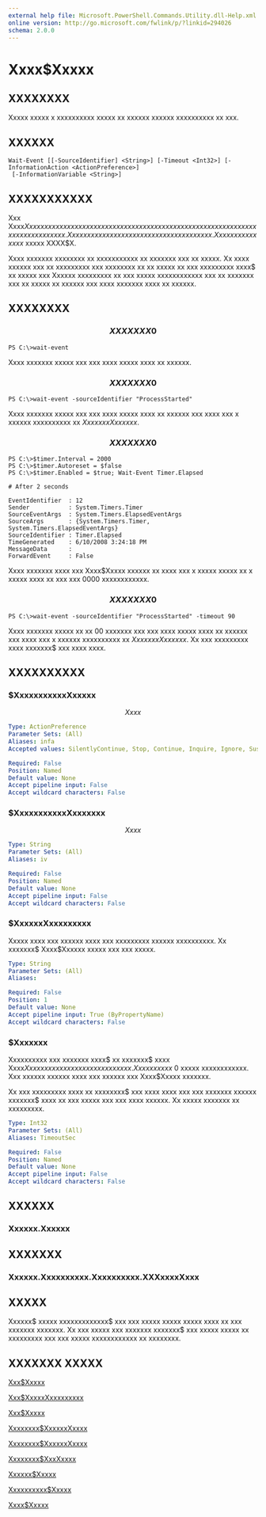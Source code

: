 ```yaml
---
external help file: Microsoft.PowerShell.Commands.Utility.dll-Help.xml
online version: http://go.microsoft.com/fwlink/p/?linkid=294026
schema: 2.0.0
---
```


# Xxxx$Xxxxx
## XXXXXXXX
Xxxxx xxxxx x xxxxxxxxxx xxxxx xx xxxxxx xxxxxx xxxxxxxxxx xx xxx.

## XXXXXX

```
Wait-Event [[-SourceIdentifier] <String>] [-Timeout <Int32>] [-InformationAction <ActionPreference>]
 [-InformationVariable <String>]
```

## XXXXXXXXXXX
Xxx Xxxx$Xxxxx xxxxxx xxxxxxxx xxxxxxxxx xx x xxxxxx xx xxxxxxxx xxxxx x xxxxxxxxxx xxxxx xx xxxxxx.
Xxxxxxxxx xxxxxxx xxxx xxx xxxxx xx xxxxxxxx.
Xx xxxxxx xxx xxxx$ xxxxx XXXX$X.

Xxxx xxxxxxx xxxxxxxx xx xxxxxxxxxxx xx xxxxxxx xxx xx xxxxx.
Xx xxxx xxxxxx xxx xx xxxxxxxxx xxx xxxxxxxx xx xx xxxxx xx xxx xxxxxxxxx xxxx$ xx xxxxx xxx Xxxxxx xxxxxxxxx xx xxx xxxxx xxxxxxxxxxxx xxx xx xxxxxxx xxx xx xxxxx xx xxxxxx xxx xxxx xxxxxxx xxxx xx xxxxxx.

## XXXXXXXX

### $$$$$$$$$$$$$$$$$$$$$$$$$$ XXXXXXX 0 $$$$$$$$$$$$$$$$$$$$$$$$$$
```
PS C:\>wait-event
```

Xxxx xxxxxxx xxxxx xxx xxx xxxx xxxxx xxxx xx xxxxxx.

### $$$$$$$$$$$$$$$$$$$$$$$$$$ XXXXXXX 0 $$$$$$$$$$$$$$$$$$$$$$$$$$
```
PS C:\>wait-event -sourceIdentifier "ProcessStarted"
```

Xxxx xxxxxxx xxxxx xxx xxx xxxx xxxxx xxxx xx xxxxxx xxx xxxx xxx x xxxxxx xxxxxxxxxx xx $XxxxxxxXxxxxxx$.

### $$$$$$$$$$$$$$$$$$$$$$$$$$ XXXXXXX 0 $$$$$$$$$$$$$$$$$$$$$$$$$$
```
PS C:\>$timer.Interval = 2000
PS C:\>$timer.Autoreset = $false
PS C:\>$timer.Enabled = $true; Wait-Event Timer.Elapsed

# After 2 seconds

EventIdentifier  : 12
Sender           : System.Timers.Timer
SourceEventArgs  : System.Timers.ElapsedEventArgs
SourceArgs       : {System.Timers.Timer, System.Timers.ElapsedEventArgs}
SourceIdentifier : Timer.Elapsed
TimeGenerated    : 6/10/2008 3:24:18 PM
MessageData      :
ForwardEvent     : False
```

Xxxx xxxxxxx xxxx xxx Xxxx$Xxxxx xxxxxx xx xxxx xxx x xxxxx xxxxx xx x xxxxx xxxx xx xxx xxx 0000 xxxxxxxxxxxx.

### $$$$$$$$$$$$$$$$$$$$$$$$$$ XXXXXXX 0 $$$$$$$$$$$$$$$$$$$$$$$$$$
```
PS C:\>wait-event -sourceIdentifier "ProcessStarted" -timeout 90
```

Xxxx xxxxxxx xxxxx xx xx 00 xxxxxxx xxx xxx xxxx xxxxx xxxx xx xxxxxx xxx xxxx xxx x xxxxxx xxxxxxxxxx xx $XxxxxxxXxxxxxx$.
Xx xxx xxxxxxxxx xxxx xxxxxxx$ xxx xxxx xxxx.

## XXXXXXXXXX

### $XxxxxxxxxxxXxxxxx
$$Xxxx$$

```yaml
Type: ActionPreference
Parameter Sets: (All)
Aliases: infa
Accepted values: SilentlyContinue, Stop, Continue, Inquire, Ignore, Suspend

Required: False
Position: Named
Default value: None
Accept pipeline input: False
Accept wildcard characters: False
```

### $XxxxxxxxxxxXxxxxxxx
$$Xxxx$$

```yaml
Type: String
Parameter Sets: (All)
Aliases: iv

Required: False
Position: Named
Default value: None
Accept pipeline input: False
Accept wildcard characters: False
```

### $XxxxxxXxxxxxxxxx
Xxxxx xxxx xxx xxxxxx xxxx xxx xxxxxxxxx xxxxxx xxxxxxxxxx.
Xx xxxxxxx$ Xxxx$Xxxxxx xxxxx xxx xxx xxxxx.

```yaml
Type: String
Parameter Sets: (All)
Aliases: 

Required: False
Position: 1
Default value: None
Accept pipeline input: True (ByPropertyName)
Accept wildcard characters: False
```

### $Xxxxxxx
Xxxxxxxxxx xxx xxxxxxx xxxx$ xx xxxxxxx$ xxxx Xxxx$Xxxxx xxxxx xxx xxx xxxxx xx xxxxx.
Xxx xxxxxxx$ $0$ xxxxx xxxxxxxxxxxx.
Xxx xxxxxx xxxxxx xxxx xxx xxxxxx xxx Xxxx$Xxxxx xxxxxxx.

Xx xxx xxxxxxxxx xxxx xx xxxxxxxx$ xxx xxxx xxxx xxx xxx xxxxxxx xxxxxx xxxxxxx$ xxxx xx xxx xxxxx xxx xxx xxxx xxxxxx.
Xx xxxxx xxxxxxx xx xxxxxxxxx.

```yaml
Type: Int32
Parameter Sets: (All)
Aliases: TimeoutSec

Required: False
Position: Named
Default value: None
Accept pipeline input: False
Accept wildcard characters: False
```

## XXXXXX

### Xxxxxx.Xxxxxx

## XXXXXXX

### Xxxxxx.Xxxxxxxxxx.Xxxxxxxxxx.XXXxxxxXxxx

## XXXXX
Xxxxxx$ xxxxx xxxxxxxxxxxxx$ xxx xxx xxxxx xxxxx xxxxx xxxx xx xxx xxxxxxx xxxxxxx.
Xx xxx xxxxx xxx xxxxxxx xxxxxxx$ xxx xxxxx xxxxx xx xxxxxxxxx xxx xxx xxxxx xxxxxxxxxxxx xx xxxxxxxx.

## XXXXXXX XXXXX

[Xxx$Xxxxx]()

[Xxx$XxxxxXxxxxxxxxx]()

[Xxx$Xxxxx]()

[Xxxxxxxx$XxxxxxXxxxx]()

[Xxxxxxxx$XxxxxxXxxxx]()

[Xxxxxxxx$XxxXxxxx]()

[Xxxxxx$Xxxxx]()

[Xxxxxxxxxx$Xxxxx]()

[Xxxx$Xxxxx]()

